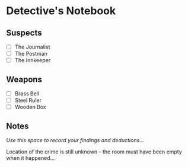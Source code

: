 # Detective's Notebook

## Suspects
- [ ] The Journalist
- [ ] The Postman
- [ ] The Innkeeper

## Weapons
- [ ] Brass Bell
- [ ] Steel Ruler
- [ ] Wooden Box

## Notes
*Use this space to record your findings and deductions...*

Location of the crime is still unknown - the room must have been empty when it happened...
